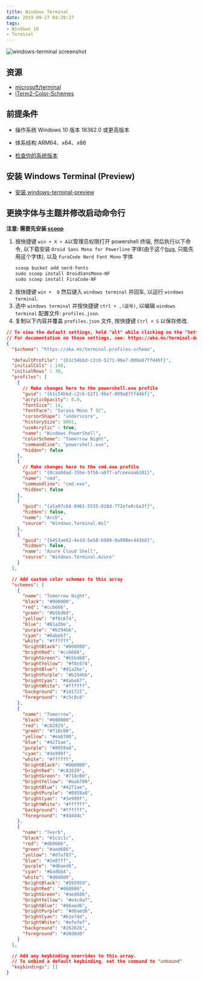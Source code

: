 ```yaml
---
title: Windows Terminal
date: 2019-09-27 04:20:27
tags:
- Windows 10
- Terminal
---
```


![windows-terminal screenshot](http://r.photo.store.qq.com/psb?/V12iDrZG1mzmnh/rmPlL7vfaZsLhZAnI9ch3BEsRyE*Ym1FoMdegS9LTOU!/r/dIMAAAAAAAAA)

## 资源

- [microsoft/terminal](https://github.com/microsoft/terminal/)
- [iTerm2-Color-Schemes](https://github.com/mbadolato/iTerm2-Color-Schemes/tree/master/windowsterminal)

## 前提条件

- 操作系统	Windows 10 版本 18362.0 或更高版本
- 体系结构	ARM64、x64、x86

- [检查你的系统版本](https://docs.microsoft.com/zh-cn/windows/wsl/troubleshooting#check-your-build-number)

## 安装 Windows Terminal (Preview)

- [安装 windows-terminal-preview](https://www.microsoft.com/zh-cn/p/windows-terminal-preview/9n0dx20hk701?activetab=pivot:overviewtab)

## 更换字体与主题并修改启动命令行

**注意: 需要先安装 [scoop](https://github.com/FloatingShuYin/development-environment-manual#%E5%AE%89%E8%A3%85-windows-%E5%8C%85%E7%AE%A1%E7%90%86%E5%B7%A5%E5%85%B7-scoop)**

1. 按快捷键 `win + X + A`以管理员权限打开 powershell 终端, 然后执行以下命令, 以下载安装 `Droid Sans Mono for Powerline` 字体(由于这个[bug](https://github.com/microsoft/terminal/issues/633), 只能先用这个字体), 以及 `FuraCode Nerd Font Mono` 字体
    ```powershell
    scoop bucket add nerd-fonts
    sudo scoop install DroidSansMono-NF
    sudo scoop install FiraCode-NF
    ```
2. 按快捷键 `win +  Q` 然后键入 `windows terminal` 并回车, 以运行 `windows terminal`.
3. 选中 `windows terminal` 并按快捷键 `ctrl + ,(逗号)`, 以编辑 `windows terminal` 配置文件: `profiles.json`.
4. 复制以下内容并覆盖 `profiles.json` 文件, 按快捷键 `Ctrl + S` 以保存修改.
<!-- "commandline" : "wsl.exe -- cd ~;source ~/.profile;fish", -->
```json
// To view the default settings, hold "alt" while clicking on the "Settings" button.
// For documentation on these settings, see: https://aka.ms/terminal-documentation
{
  "$schema": "https://aka.ms/terminal-profiles-schema",

  "defaultProfile": "{61c54bbd-c2c6-5271-96e7-009a87ff44bf}",
  "initialCols" : 140,
  "initialRows" : 30,
  "profiles": [
    {
      // Make changes here to the powershell.exe profile
      "guid": "{61c54bbd-c2c6-5271-96e7-009a87ff44bf}",
      "acrylicOpacity": 0.9,
      "fontSize": 14,
      "fontFace": "Sarasa Mono T SC",
      "cursorShape": "underscore",
      "historySize": 9001,
      "useAcrylic" : true,
      "name": "Windows PowerShell",
      "colorScheme": "Tomorrow Night",
      "commandline": "powershell.exe",
      "hidden": false
    },
    {
      // Make changes here to the cmd.exe profile
      "guid": "{0caa0dad-35be-5f56-a8ff-afceeeaa6101}",
      "name": "cmd",
      "commandline": "cmd.exe",
      "hidden": false
    },
    {
      "guid": "{a5a97cb8-8961-5535-816d-772efe0c6a3f}",
      "hidden": false,
      "name": "Arch",
      "source": "Windows.Terminal.Wsl"
    },
    {
      "guid": "{b453ae62-4e3d-5e58-b989-0a998ec441b8}",
      "hidden": false,
      "name": "Azure Cloud Shell",
      "source": "Windows.Terminal.Azure"
    }
  ],

  // Add custom color schemes to this array
  "schemes": [
    {
      "name": "Tomorrow Night",
      "black": "#000000",
      "red": "#cc6666",
      "green": "#b5bd68",
      "yellow": "#f0c674",
      "blue": "#81a2be",
      "purple": "#b294bb",
      "cyan": "#8abeb7",
      "white": "#ffffff",
      "brightBlack": "#000000",
      "brightRed": "#cc6666",
      "brightGreen": "#b5bd68",
      "brightYellow": "#f0c674",
      "brightBlue": "#81a2be",
      "brightPurple": "#b294bb",
      "brightCyan": "#8abeb7",
      "brightWhite": "#ffffff",
      "background": "#1d1f21",
      "foreground": "#c5c8c6"
    },
    {
      "name": "Tomorrow",
      "black": "#000000",
      "red": "#c82829",
      "green": "#718c00",
      "yellow": "#eab700",
      "blue": "#4271ae",
      "purple": "#8959a8",
      "cyan": "#3e999f",
      "white": "#ffffff",
      "brightBlack": "#000000",
      "brightRed": "#c82829",
      "brightGreen": "#718c00",
      "brightYellow": "#eab700",
      "brightBlue": "#4271ae",
      "brightPurple": "#8959a8",
      "brightCyan": "#3e999f",
      "brightWhite": "#ffffff",
      "background": "#ffffff",
      "foreground": "#4d4d4c"
    },
    {
      "name": "Teerb",
      "black": "#1c1c1c",
      "red": "#d68686",
      "green": "#aed686",
      "yellow": "#d7af87",
      "blue": "#2e8fff",
      "purple": "#d6aed6",
      "cyan": "#8adbb4",
      "white": "#d0d0d0",
      "brightBlack": "#595959",
      "brightRed": "#d68686",
      "brightGreen": "#aed686",
      "brightYellow": "#e4c9af",
      "brightBlue": "#86aed6",
      "brightPurple": "#d6aed6",
      "brightCyan": "#b1e7dd",
      "brightWhite": "#efefef",
      "background": "#262626",
      "foreground": "#d0d0d0"
    }
  ],

  // Add any keybinding overrides to this array.
  // To unbind a default keybinding, set the command to "unbound"
  "keybindings": []
}
```




